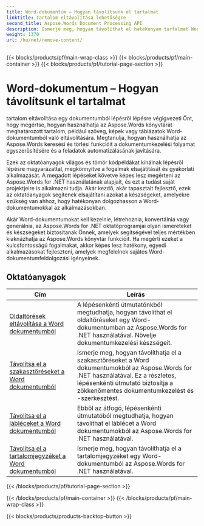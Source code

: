 ```yaml
---
title: Word-dokumentum – Hogyan távolítsunk el tartalmat
linktitle: Tartalom eltávolítása lehetőségre
second_title: Aspose.Words Document Processing API
description: Ismerje meg, hogyan távolíthat el hatékonyan tartalmat Word-dokumentumokból az Aspose.Words for .NET használatával. Kövesse lépésről lépésre útmutatókat, és használjon C# kódmintákat a különböző tartalomeltávolítási technikák megismeréséhez.
weight: 1370
url: /hu/net/remove-content/
---
```


{{< blocks/products/pf/main-wrap-class >}}
{{< blocks/products/pf/main-container >}}
{{< blocks/products/pf/tutorial-page-section >}}

# Word-dokumentum – Hogyan távolítsunk el tartalmat

tartalom eltávolítása egy dokumentumból lépésről lépésre végigvezeti Önt, hogy megértse, hogyan használhatja az Aspose.Words könyvtárat meghatározott tartalom, például szöveg, képek vagy táblázatok Word-dokumentumból való eltávolítására. Megtanulja, hogyan használhatja az Aspose.Words keresési és törlési funkcióit a dokumentumkezelési folyamat egyszerűsítésére és a feladatok automatizálásának javítására.

Ezek az oktatóanyagok világos és tömör kódpéldákat kínálnak lépésről lépésre magyarázattal, megkönnyítve a fogalmak elsajátítását és gyakorlati alkalmazását. A megadott lépéseket követve képes lesz megérteni az Aspose.Words for .NET használatának alapjait, és ezt a tudást saját projektjeire is alkalmazni tudja. Akár kezdő, akár tapasztalt fejlesztő, ezek az oktatóanyagok segítenek elsajátítani azokat a készségeket, amelyekre szükség van ahhoz, hogy hatékonyan dolgozhasson a Word-dokumentumokkal az alkalmazásokban.

Akár Word-dokumentumokat kell kezelnie, létrehoznia, konvertálnia vagy generálnia, az Aspose.Words for .NET oktatóprogramjai olyan ismereteket és készségeket biztosítanak Önnek, amelyek segítségével teljes mértékben kiaknázhatja az Aspose.Words könyvtár funkcióit. Ha megérti ezeket a kulcsfontosságú fogalmakat, akkor képes lesz hatékony, egyedi alkalmazásokat fejleszteni, amelyek megfelelnek sajátos Word-dokumentumfeldolgozási igényeinek.

 ## Oktatóanyagok
| Cím | Leírás |
| --- | --- |
| [Oldaltörések eltávolítása a Word dokumentumból](./remove-page-breaks/) | A lépésenkénti útmutatónkból megtudhatja, hogyan távolíthat el oldaltöréseket egy Word-dokumentumban az Aspose.Words for .NET használatával. Növelje dokumentumkezelési készségeit. |
| [Távolítsa el a szakasztöréseket a Word dokumentumból](./remove-section-breaks/) | Ismerje meg, hogyan távolíthatja el a szakasztöréseket a Word dokumentumokból az Aspose.Words for .NET használatával. Ez a részletes, lépésenkénti útmutató biztosítja a zökkenőmentes dokumentumkezelést és -szerkesztést.|
| [Távolítsa el a lábléceket a Word dokumentumból](./remove-footers/) | Ebből az átfogó, lépésenkénti útmutatóból megtudhatja, hogyan távolíthat el láblécet a Word dokumentumokból az Aspose.Words for .NET használatával. |
| [Távolítsa el a tartalomjegyzéket a Word dokumentumból](./remove-table-of-contents/) | Ismerje meg, hogyan távolíthatja el a tartalomjegyzéket egy Word-dokumentumból az Aspose.Words for .NET használatával. |
{{< /blocks/products/pf/tutorial-page-section >}}

{{< /blocks/products/pf/main-container >}}
{{< /blocks/products/pf/main-wrap-class >}}

{{< blocks/products/products-backtop-button >}}
